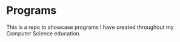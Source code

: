 # Programs
This is a repo to showcase programs I have created throughout my Computer Science education.
